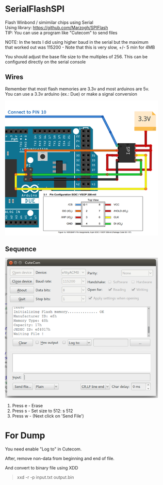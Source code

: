 SerialFlashSPI
===

Flash Winbond / simimilar chips using Serial  
Using library: https://github.com/Marzogh/SPIFlash  
TIP: You can use a program like "Cutecom" to send files  

NOTE: In the tests I did using higher baud in the serial but the maximum  
that worked out was 115200 - Note that this is very slow, +/- 5 min for 4MB 

You should adjust the base file size to the multiples of 256. 
This can be configured directly on the serial console

## Wires
Remember that most flash memories are 3.3v and most arduinos are 5v. 
You can use a 3.3v arduino (ex.: Due) or make a signal conversion

![Diagram](/docs/diagram.png?raw=true "Diagram")

## Sequence

![Diagram](/docs/cute.png?raw=true "Diagram")


1. Press e - Erase
2. Press s - Set size to 512:  s 512
3. Press w - (Next click on 'Send File')


# For Dump

You need enable "Log to" in Cutecom.

After, remove non-data from beginning and end of file.

And convert to binary file using XDD

> xxd -r -p input.txt output.bin
